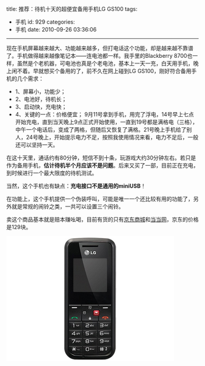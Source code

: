 title: 推荐：待机十天的超便宜备用手机LG GS100
tags:
  - 手机
id: 929
categories:
  - 手机
date: 2010-09-26 03:36:06
---

现在手机屏幕越来越大、功能越来越多，但打电话这个功能，却是越来越不靠谱了。手机做得越来越像笔记本——连电池都一样。我手里的Blackberry 8700也一样，虽然是个老机器，可电池也真是个老电池，基本上一天一充，白天用手机，晚上闲不着。早就想买个备用的了，前不久在网上碰到LG GS100，刚好符合备用手机的几个需求：

*   1、屏幕小，功能少；
*   2、电池好，待机长；
*   3、启动快，充电快；
*   4、关键的一点：价格便宜；
9月11号拿到手机，用完了浮电，14号早上七点开始充电，直到当天晚上9点正式开始使用，一直到19号都是满格电（三格），中午一个电话后，变成了两格，但随后又恢复了满格。21号晚上手机给了别人，24号晚上，开始提示电力不足，按照我使用情况来看，电力不足后，一般还可以坚持一天。

在这十天里，通话约有80分钟，短信不到十条，玩游戏大约30分钟左右。若只是作为备用手机，**估计待机半个月应该不是问题**。后来又买了一部，目前正在充电，到时候进行一个最大限度的待机测试。

当然，这个手机也有缺点：**充电接口不是通用的miniUSB**！

在功能上，这个手机提供一个伪装呼叫，可能是唯一一个还比较有用的功能了，另外就是常规的闹铃之类，一共可以设置三个闹铃。

卖这个商品基本就是赔本赚吆喝，目前有货的只有[京东商城](http://www.360buy.com/product/225614.html)和[当当网](http://product.dangdang.com/Product.aspx?product_id=1074578701)，京东的价格是129块。

<!--more-->

[![](/upfile/2010/09/lg_gs100.jpg "LG GS100")](/upfile/2010/09/lg_gs100.jpg)